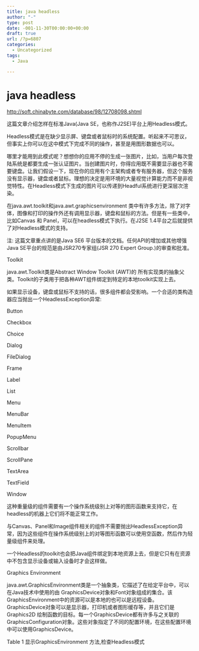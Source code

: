 ```yaml
---
title: java headless
author: "-"
type: post
date: -001-11-30T00:00:00+00:00
draft: true
url: /?p=6807
categories:
  - Uncategorized
tags:
  - Java

---
```

# java headless
http://soft.chinabyte.com/database/98/12708098.shtml

这篇文章介绍怎样在标准Java(Java SE，也称作J2SE)平台上用Headless模式。

Headless模式是在缺少显示屏、键盘或者鼠标时的系统配置。听起来不可思议，但事实上你可以在这中模式下完成不同的操作，甚至是用图形数据也可以。

哪里才能用到此模式呢？想想你的应用不停的生成一张图片，比如，当用户每次登陆系统是都要生成一张认证图片。当创建图片时，你得应用既不需要显示器也不需要键盘。让我们假设一下，现在你的应用有个主架构或者专有服务器，但这个服务没有显示器，键盘或者鼠标。理想的决定是用环境的大量视觉计算能力而不是非视觉特性。在Headless模式下生成的图片可以传递到Headful系统进行更深层次渲染。

在java.awt.toolkit和java.awt.graphicsenvironment 类中有许多方法，除了对字体，图像和打印的操作外还有调用显示器，键盘和鼠标的方法。但是有一些类中，比如Canvas 和 Panel，可以在headless模式下执行。在J2SE 1.4平台之后就提供了对Headless模式的支持。

注: 这篇文章重点讲的是Java SE6 平台版本的文档。任何API的增加或其他增强Java SE平台的规范是由JSR270专家组(JSR 270 Expert Group.)的审查和批准。

Toolkit

java.awt.Toolkit类是Abstract Window Toolkit (AWT)的 所有实现类的抽象父类。Toolkit的子类用于把各种AWT组件绑定到特定的本地toolkit实现上去。

如果显示设备，键盘或鼠标不支持的话，很多组件都会受影响。一个合适的类构造器应当抛出一个HeadlessException异常:

Button

Checkbox

Choice

Dialog

FileDialog

Frame

Label

List

Menu

MenuBar

MenuItem

PopupMenu

Scrollbar

ScrollPane

TextArea

TextField

Window

这种重量级的组件需要有一个操作系统级别上对等的图形函数来支持它，在headless的机器上它们将不能正常工作。

与Canvas、Panel和Image组件相关的组件不需要抛出HeadlessException异常，因为这些组件在操作系统级别上的对等图形函数可以使用空函数，然后作为轻量级组件来处理。

一个Headless的toolkit也会把Java组件绑定到本地资源上去，但是它只有在资源中不包含显示设备或输入设备时才会这样做。

Graphics Environment

java.awt.GraphicsEnvironment类是一个抽象类，它描述了在给定平台中，可以在Java技术中使用的由 GraphicsDevice对象和Font对象组成的集合。该GraphicsEnvironment中的资源可以是本地的也可以是远程设备。 GraphicsDevice对象可以是显示器，打印机或者图形缓存等，并且它们是Graphics2D 绘制函数的目标。每一个GraphicsDevice都有许多与之关联的GraphicsConfiguration对象。这些对象指定了不同的配置环境，在这些配置环境中可以使用GraphicsDevice。

Table 1 显示GraphicsEnvironment 方法,检查Headless模式